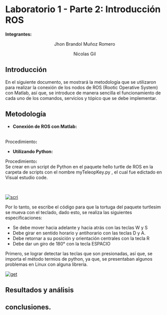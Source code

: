 # Laboratorio 1 - Parte 2: Introducción ROS
<p><strong>Integrantes: &nbsp;</strong></p>
<p style="text-align: center;"><span data-contrast="auto">Jhon Brandol Mu&ntilde;oz Romero</span><span data-ccp-props="{&quot;201341983&quot;:0,&quot;335559739&quot;:160,&quot;335559740&quot;:259}">&nbsp;</span></p>
<p style="text-align: center;"><span data-contrast="auto">Nicolas Gil</span><span data-ccp-props="{&quot;201341983&quot;:0,&quot;335559739&quot;:160,&quot;335559740&quot;:259}">&nbsp;</span></p>
<h2><strong>Introducci&oacute;n</strong></h2>
<p><span data-contrast="auto" xml:lang="ES-ES" lang="ES-ES" class="TextRun SCXW158323604 BCX0"><span class="NormalTextRun SCXW158323604 BCX0">En el siguiente documento, se mostrar&aacute; la metodolog&iacute;a que se utilizaron para realizar la conexi&oacute;n de los nodos de ROS (</span><span class="NormalTextRun SpellingErrorV2 SCXW158323604 BCX0">Rootic</span><span class="NormalTextRun SCXW158323604 BCX0"> Operative </span><span class="NormalTextRun SpellingErrorV2 SCXW158323604 BCX0">System</span><span class="NormalTextRun SCXW158323604 BCX0">) con Matlab, as&iacute; que, se introduce de manera sencilla el funcionamiento de cada uno de los comandos, servicios y t&oacute;pico que se debe implementar. </span></span><span class="EOP SCXW158323604 BCX0" data-ccp-props="{&quot;201341983&quot;:0,&quot;335559739&quot;:160,&quot;335559740&quot;:259}">&nbsp;</span></p>
<h2><strong></strong></h2>




<h2><strong>Metodologı́a</strong></h2>
<ul>
<li><strong>Conexi&oacute;n de ROS con Matlab:</strong><br /><br /></li>
</ul>
<p>Procedimiento<strong>:</strong></p>
<p><strong></strong></p>
<ul>
  
  
  
  
  
  
<li><strong>Utilizando Python: </strong></li>
</ul>
<p>Procedimiento<strong>:<br /></strong>Se crear en un script de Python en el paquete hello turtle de ROS en la carpeta de scripts con el nombre myTeleopKey.py , el cual fue edictado en Visual estudio code.<strong></strong></p>
<p>&nbsp;</p>
<a href="https://ibb.co/80r83Xj"><img src="https://i.ibb.co/1Lr2Vb9/scri.png" alt="scri" border="0"></a>

<p><span data-contrast="auto">Por lo tanto, se escribe el c&oacute;digo para que la tortuga del paquete turtlesim se mueva con el teclado, dado esto, se realiza las siguientes especificaciones:</span><span data-ccp-props="{&quot;201341983&quot;:0,&quot;335559739&quot;:160,&quot;335559740&quot;:259}">&nbsp;</span></p>
<ul>
<li><span data-contrast="auto"> Se debe mover hacia adelante y hacia atr&aacute;s con las teclas W y S</span><span data-ccp-props="{&quot;201341983&quot;:0,&quot;335559739&quot;:160,&quot;335559740&quot;:259}"></span></li>
<li><span data-contrast="auto"> Debe girar en sentido horario y antihorario con las teclas D y A.</span><span data-ccp-props="{&quot;201341983&quot;:0,&quot;335559739&quot;:160,&quot;335559740&quot;:259}"></span></li>
<li><span data-contrast="auto"> Debe retornar a su posici&oacute;n y orientaci&oacute;n centrales con la tecla R</span><span data-ccp-props="{&quot;201341983&quot;:0,&quot;335559739&quot;:160,&quot;335559740&quot;:259}"></span></li>
<li><span data-contrast="auto"> Debe dar un giro de 180&deg; con la tecla ESPACIO</span><span data-ccp-props="{&quot;201341983&quot;:0,&quot;335559739&quot;:160,&quot;335559740&quot;:259}"></span></li>
</ul>
</p>
<p><span data-contrast="auto">Primero, se lograr detectar las teclas que son presionadas, as&iacute; que, se importa el m&eacute;todo termios de python, ya que, se presentaban algunos problemas en Linux con alguna librer&iacute;a.</span><span data-ccp-props="{&quot;201341983&quot;:0,&quot;335559739&quot;:160,&quot;335559740&quot;:259}">&nbsp;</span></p>
<a href="https://imgbb.com/"><img src="https://i.ibb.co/31Yrcs6/get.png" alt="get" border="0"></a>


<h2><strong>Resultados y&nbsp;</strong><strong>an&aacute;lisis&nbsp;</strong></h2>


<h2><strong>conclusiones.</strong></h2>
